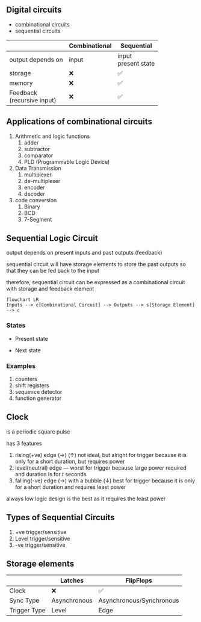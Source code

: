 ## Digital circuits

- combinational circuits
- sequential circuits

|                                 | Combinational | Sequential               |
| ------------------------------- | ------------- | ------------------------ |
| output depends on               | input         | input<br />present state |
| storage                         | ❌            | ✅                      |
| memory                          | ❌            | ✅                      |
| Feedback<br />(recursive input) | ❌            | ✅                      |

## Applications of combinational circuits

1. Arithmetic and logic functions
   1. adder
   2. subtractor
   3. comparator
   4. PLD (Programmable Logic Device)
2. Data Transmission
   1. multiplexer
   2. de-multiplexer
   3. encoder
   4. decoder
3. code conversion
   1. Binary
   2. BCD
   3. 7-Segment

## Sequential Logic Circuit

output depends on present inputs and past outputs (feedback)

sequential circuit will have storage elements to store the past outputs so that they can be fed back to the input

therefore, sequential circuit can be expressed as a combinational circuit with storage and feedback element

``` mermaid
flowchart LR
Inputs --> c[Combinational Circuit] --> Outputs --> s[Storage Element] --> c
```

### States

- Present state

- Next state

### Examples

1. counters
2. shift registers
3. sequence detector
4. function generator

## Clock

is a periodic square pulse

has 3 features

1. rising(+ve) edge $( \to )$ $(\uparrow)$
   not ideal, but alright for trigger because it is only for a short duration, but requires power
2. level(neutral) edge —
   worst for trigger because large power required and duration is for $t$ seconds
3. falling(-ve) edge $(\to)$ with a bubble $(\downarrow)$
   best for trigger because it is only for a short duration and requires least power

always low logic design is the best as it requires the least power

## Types of Sequential Circuits

1. +ve trigger/sensitive
2. Level trigger/sensitive
3. -ve trigger/sensitive

## Storage elements

|              | Latches      | FlipFlops                |
| ------------ | ------------ | ------------------------ |
| Clock        | ❌            | ✅                        |
| Sync Type    | Asynchronous | Asynchronous/Synchronous |
| Trigger Type | Level        | Edge                     |

